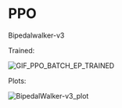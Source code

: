 # PPO

Bipedalwalker-v3


Trained:

![GIF_PPO_BATCH_EP_TRAINED](https://user-images.githubusercontent.com/63811972/151873041-1cae0884-cc55-420e-af6d-8b69142380e5.gif)

Plots:

![BipedalWalker-v3_plot](https://user-images.githubusercontent.com/63811972/151873082-84c458a8-4f7d-47f2-9cdc-4e217493551d.png)


